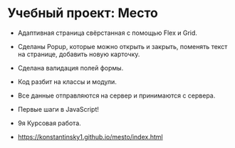 # Учебный проект: Место

* Адаптивная страница свёрстанная с помощью Flex и Grid.
* Сделаны Popup, которые можно открыть и закрыть, поменять текст на странице, добавить новую карточку.
* Сделана валидация полей формы.
* Код разбит на классы и модули.
* Все данные отправляются на сервер и принимаются с сервера.
* Первые шаги в JavaScript!

* 9я Курсовая работа.

* https://konstantinsky1.github.io/mesto/index.html


